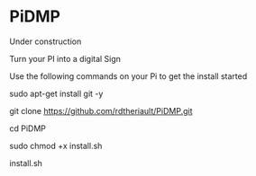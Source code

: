 # PiDMP

Under construction

Turn your PI into a digital Sign

Use the following commands on your Pi to get the install started


sudo apt-get install git -y

git clone https://github.com/rdtheriault/PiDMP.git

cd PiDMP

sudo chmod +x install.sh

install.sh
